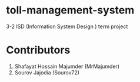 # toll-management-system
3-2 ISD (Information System Design ) term project

# Contributors
1. Shafayat Hossain Majumder (MrMajumder)
2. Sourov Jajodia (Sourov72)

